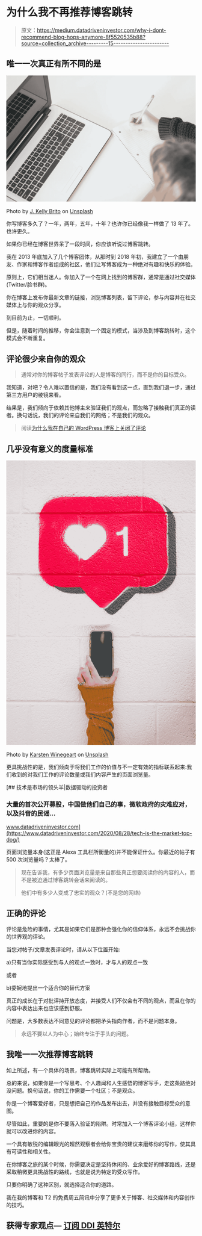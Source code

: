 # 为什么我不再推荐博客跳转

> 原文：<https://medium.datadriveninvestor.com/why-i-dont-recommend-blog-hops-anymore-8f5520535b88?source=collection_archive---------15----------------------->

## 唯一一次真正有所不同的是

![](img/3bcc65b36b0d255a710a088f74db2775.png)

Photo by [J. Kelly Brito](https://unsplash.com/@hellokellybrito?utm_source=unsplash&utm_medium=referral&utm_content=creditCopyText) on [Unsplash](https://unsplash.com/s/photos/blogger?utm_source=unsplash&utm_medium=referral&utm_content=creditCopyText)

你写博客多久了？一年，两年，五年，十年？也许你已经像我一样做了 13 年了。也许更久。

如果你已经在博客世界呆了一段时间，你应该听说过博客跳转。

我在 2013 年底加入了几个博客团体，从那时到 2018 年初，我建立了一个由朋友、作家和博客作者组成的社区，他们让写博客成为一种绝对有趣和快乐的体验。

原则上，它们相当迷人。你加入了一个在网上找到的博客群，通常是通过社交媒体(Twitter/脸书群)。

你在博客上发布你最新文章的链接，浏览博客列表，留下评论，参与内容并在社交媒体上与你的观众分享。

到目前为止，一切顺利。

但是，随着时间的推移，你会注意到一个固定的模式，当涉及到博客跳转时，这个模式会不断重复。

## 评论很少来自你的观众

> 通常对你的博客帖子发表评论的人是博客的同行，而不是你的目标受众。

我知道，对吧？令人难以置信的是，我们没有看到这一点，直到我们退一步，通过第三方用户的棱镜来看。

结果是，我们倾向于依赖其他博主来验证我们的观点，而忽略了接触我们真正的读者。换句话说，我们的评论来自我们的网络；不是我们的观众。

> 阅读[为什么我在自己的 WordPress 博客上关闭了评论](https://medium.com/an-idea/why-i-turned-off-comments-on-my-wordpress-blog-8f65e343ddf5)

## 几乎没有意义的度量标准

![](img/24b2887bf6110d5fb69f998ea749b3a0.png)

Photo by [Karsten Winegeart](https://unsplash.com/@karsten116?utm_source=unsplash&utm_medium=referral&utm_content=creditCopyText) on [Unsplash](https://unsplash.com/s/photos/likes?utm_source=unsplash&utm_medium=referral&utm_content=creditCopyText)

更具挑战性的是，我们倾向于将我们工作的价值与不一定有效的指标联系起来:我们收到的对我们工作的评论数量或我们内容产生的页面浏览量。

[](https://www.datadriveninvestor.com/2020/08/28/tech-is-the-market-top-dog/) [## 技术是市场的领头羊|数据驱动的投资者

### 大量的首次公开募股，中国做他们自己的事，微软政府的灾难应对，以及抖音的民谣…

www.datadriveninvestor.com](https://www.datadriveninvestor.com/2020/08/28/tech-is-the-market-top-dog/) 

页面浏览量本身(这正是 Alexa 工具栏所衡量的)并不能保证什么。你最近的帖子有 500 次浏览量吗？太棒了。

> 现在告诉我，有多少页面浏览量是来自那些真正想要阅读你的内容的人，而不是被迫通过博客跳转会话来阅读的。
> 
> 他们中有多少人变成了忠实的观众？(不是您的网络)

## 正确的评论

评论是危险的事情，尤其是如果它们是那种会强化你的信仰体系，永远不会挑战你的世界观的评论。

当您对帖子/文章发表评论时，请从以下位置开始:

a)只有当你实际感受到与人的观点一致时，才与人的观点一致

或者

b)委婉地提出一个适合你的替代方案

真正的成长在于对批评持开放态度，并接受人们不仅会有不同的观点，而且在你的内容中表达出来也应该感到舒服。

问题是，大多数表达不同意见的评论都把矛头指向作者，而不是问题本身。

> 永远不要以人为中心；始终专注于手头的问题。

## 我唯一一次推荐博客跳转

如上所述，有一个具体的场景，博客跳转实际上可能有所帮助。

总的来说，如果你是一个写思考、个人趣闻和人生感悟的博客写手，走这条路绝对没问题。换句话说，你的工作需要一个社区；不是观众。

你是一个博客爱好者，只是想把自己的作品发布出去，并没有接触目标受众的意图。

尽管如此，重要的是你不要落入验证的陷阱。时常加入一个博客评论小组，这样你就可以改进你的内容。

一个具有敏锐的编辑眼光的超然观察者会给你宝贵的建议来磨练你的写作，使其具有可读性和相关性。

在你博客之旅的某个时候，你需要决定是坚持休闲的、业余爱好的博客路线，还是采取稍微更具挑战性的路线，也就是说为特定的受众写作。

只要你明确了这种区别，就选择适合你的道路。

我在我的博客和 T2 的免费周五简讯中分享了更多关于博客、社交媒体和内容创作的技巧。

## 获得专家观点— [订阅 DDI 英特尔](https://datadriveninvestor.com/ddi-intel)